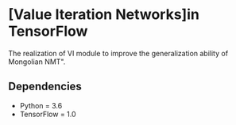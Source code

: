 # [Value Iteration Networks]in TensorFlow

The realization of VI module to improve the generalization ability of Mongolian NMT".


## Dependencies
* Python = 3.6
* TensorFlow = 1.0

